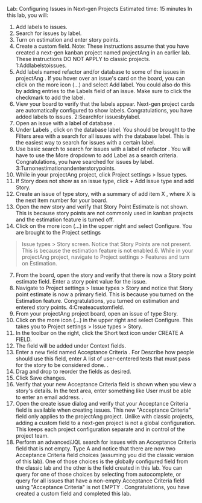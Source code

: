 Lab: Configuring Issues in Next-gen Projects
Estimated time: 15 minutes
In this lab, you will:
1. Add labels to issues.
2. Search for issues by label.
3. Turn on estimation and enter story points.
4. Create a custom field.
Note: These instructions assume that you have created a next-gen kanban project named projectAng in an
earlier lab.
These instructions DO NOT APPLY to classic projects.
1:Addlabelstoissues.
1. Add labels named refactor and/or database to some of the issues in projectAng . If you hover over
an issue's card on the board, you can click on the more icon (...) and select Add label. You could also do
this by adding entries to the Labels field of an issue. Make sure to click the checkmark to add the label.
2. View your board to verify that the labels appear. Next-gen project cards are automatically configured to
show labels.
Congratulations, you have added labels to issues.
2:Searchfor issuesbylabel.
1. Open an issue with a label of database .
2. Under Labels , click on the database label. You should be brought to the Filters area with a search for
all issues with the database label. This is the easiest way to search for issues with a certain label.
3. Use basic search to search for issues with a label of refactor . You will have to use the More dropdown
to add Label as a search criteria.
Congratulations, you have searched for issues by label.
3:Turnonestimationandenterstorypoints.
1. While in your projectAng project, click Project settings > Issue types.
2. If Story does not show as an issue type, click + Add issue type and add Story.
3. Create an issue of type story, with a summary of add item X , where X is the next item number for your
board.
4. Open the new story and verify that Story Point Estimate is not shown. This is because story points
are not commonly used in kanban projects and the estimation feature is turned off.
5. Click on the more icon (...) in the upper right and select Configure. You are brought to the Project settings
> Issue types > Story screen. Notice that Story Points are not present. This is because the estimation
feature is not enabled.6. While in your projectAng project, navigate to Project settings > Features and turn on Estimation.
7. From the board, open the story and verify that there is now a Story point estimate field. Enter a story point
value for the issue.
8. Navigate to Project settings > Issue types > Story and notice that Story point estimate is now a primary
field. This is because you turned on the Estimation feature.
Congratulations, you turned on estimation and entered story points.
4:Createacustomfield.
1. From your projectAng project board, open an issue of type Story.
2. Click on the more icon (...) in the upper right and select Configure. This takes you to Project settings >
Issue types > Story.
3. In the toolbar on the right, click the Short text icon under CREATE A FIELD.
4. The field will be added under Context fields.
5. Enter a new field named Acceptance Criteria . For Describe how people should use this field, enter
A list of user-centered tests that must pass for the story to be considered done. .
6. Drag and drop to reorder the fields as desired.
7. Click Save changes.
8. Verify that your new Acceptance Criteria field is shown when you view a story's details. In the text
area, enter something like User must be able to enter an email address. .
9. Open the create issue dialog and verify that your Acceptance Criteria field is available when creating
issues.
This new "Acceptance Criteria" field only applies to the projectAng project. Unlike with classic
projects, adding a custom field to a next-gen project is not a global configuration. This keeps each
project configuration separate and in control of the project team.
10. Perform an advanced/JQL search for issues with an Acceptance Criteria field that is not empty. Type
A and notice that there are now two Acceptance Criteria field choices (assuming you did the classic
version of this lab). One of those choices is the globally configured field from the classic lab and the other
is the field created in this lab. You can query for one of those choices by selecting from autocomplete, or
query for all issues that have a non-empty Acceptance Criteria field using "Acceptance Criteria" is
not EMPTY .
Congratulations, you have created a custom field and completed this lab.

